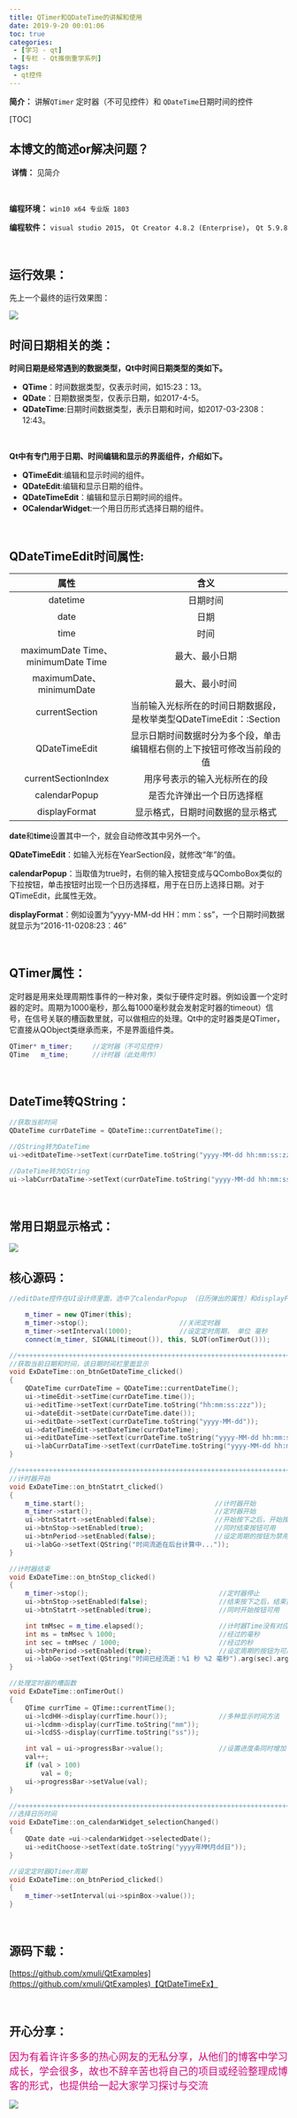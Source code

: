 ```yaml
---
title: QTimer和QDateTime的讲解和使用
date: 2019-9-20 00:01:06
toc: true
categories: 
 - [学习 - qt]
 - [专栏 - Qt推倒重学系列]
tags: 
 - qt控件
---
```




**简介：**  讲解`QTimer` 定时器（不可见控件）和 `QDateTime`日期时间的控件

<!-- more -->

[TOC]

## 本博文的简述or解决问题？

​		**详情：**  见简介

<br>

**编程环境：**  `win10 x64 专业版 1803`  

**编程软件：**  `visual studio 2015`， `Qt Creator 4.8.2 (Enterprise)`， `Qt 5.9.8`

<br>

## 运行效果：

先上一个最终的运行效果图：

<img src="https://raw.githubusercontent.com/touwoyimuli/FigureBed/master/img/20190918202243.gif"/>

<br>

## 时间日期相关的类：

**时间日期是经常遇到的数据类型，Qt中时间日期类型的类如下。**

- **QTime**：时间数据类型，仅表示时间，如15:23：13。
- **QDate**：日期数据类型，仅表示日期，如2017-4-5。
- **QDateTime**:日期时间数据类型，表示日期和时间，如2017-03-2308：12:43。

<br>

**Qt中有专门用于日期、时间编辑和显示的界面组件，介绍如下。**

- **QTimeEdit**:编辑和显示时间的组件。
- **QDateEdit**:编辑和显示日期的组件。
- **QDateTimeEdit**：编辑和显示日期时间的组件。
- **OCalendarWidget**:一个用日历形式选择日期的组件。

<br>

## QDateTimeEdit时间属性:

|                属性                |                             含义                             |
| :--------------------------------: | :----------------------------------------------------------: |
|              datetime              |                           日期时间                           |
|                date                |                             日期                             |
|                time                |                             时间                             |
| maximumDate Time、minimumDate Time |                        最大、最小日期                        |
|      maximumDate、minimumDate      |                        最大、最小时间                        |
|           currentSection           | 当前输入光标所在的时间日期数据段，是枚举类型QDateTimeEdit：:Section |
|           QDateTimeEdit            | 显示日期时间数据时分为多个段，单击编辑框右侧的上下按钮可修改当前段的值 |
|        currentSectionIndex         |                 用序号表示的输入光标所在的段                 |
|           calendarPopup            |                  是否允许弹出一个日历选择框                  |
|           displayFormat            |               显示格式，日期时间数据的显示格式               |

**date**和**time**设置其中一个，就会自动修改其中另外一个。

**QDateTimeEdit**：如输入光标在YearSection段，就修改“年”的值。

**calendarPopup**：当取值为true时，右侧的输入按钮变成与QComboBox类似的下拉按钮，单击按钮时出现一个日历选择框，用于在日历上选择日期。对于QTimeEdit，此属性无效。

**displayFormat**：例如设置为“yyyy-MM-dd HH：mm：ss”，一个日期时间数据就显示为“2016-11-0208:23：46”

<br>

## QTimer属性：

定时器是用来处理周期性事件的一种对象，类似于硬件定时器。例如设置一个定时器的定时。周期为1000毫秒，那么每1000毫秒就会发射定时器的timeout）信号，在信号关联的槽函数里就，可以做相应的处理。Qt中的定时器类是QTimer，它直接从QObject类继承而来，不是界面组件类。

```cpp
QTimer* m_timer;     //定时器（不可见控件）
QTime   m_time;      //计时器（此处用作）
```

<br>

## DateTime转QString：

```cpp
//获取当前时间
QDateTime currDateTime = QDateTime::currentDateTime();

//QString转为DateTime
ui->editDateTime->setText(currDateTime.toString("yyyy-MM-dd hh:mm:ss:zzz"));

//DateTime转为QString
ui->labCurrDataTime->setText(currDateTime.toString("yyyy-MM-dd hh:mm:ss:zzz"));
```

<br>

## 常用日期显示格式：

<img src="https://raw.githubusercontent.com/touwoyimuli/FigureBed/master/img/20190920000600.png"/>

<br>

## 核心源码：

```cpp
//editDate控件在UI设计师里面，选中了calendarPopup （日历弹出的属性）和displayFormat显示格式

    m_timer = new QTimer(this);
    m_timer->stop();                       //关闭定时器
    m_timer->setInterval(1000);            //设定定时周期， 单位 毫秒
    connect(m_timer, SIGNAL(timeout()), this, SLOT(onTimerOut()));

//+++++++++++++++++++++++++++++++++++++++++++++++++++++++++++++++++++++++++++++++
//获取当前日期和时间，该日期时间栏里面显示
void ExDateTime::on_btnGetDateTime_clicked()
{
    QDateTime currDateTime = QDateTime::currentDateTime();
    ui->timeEdit->setTime(currDateTime.time());
    ui->editTime->setText(currDateTime.toString("hh:mm:ss:zzz"));
    ui->dateEdit->setDate(currDateTime.date());
    ui->editDate->setText(currDateTime.toString("yyyy-MM-dd"));
    ui->dateTimeEdit->setDateTime(currDateTime);
    ui->editDateTime->setText(currDateTime.toString("yyyy-MM-dd hh:mm:ss:zzz"));
    ui->labCurrDataTime->setText(currDateTime.toString("yyyy-MM-dd hh:mm:ss:zzz"));
}

//+++++++++++++++++++++++++++++++++++++++++++++++++++++++++++++++++++++++++++++++
//计时器开始
void ExDateTime::on_btnStatrt_clicked()
{
    m_time.start();                                 //计时器开始
    m_timer->start();                               //定时器开始
    ui->btnStatrt->setEnabled(false);               //开始按下之后，开始按钮禁用
    ui->btnStop->setEnabled(true);                  //同时结束按钮可用
    ui->btnPeriod->setEnabled(false);               //设定周期的按钮为禁用
    ui->labGo->setText(QString("时间流逝在后台计算中..."));
}

//计时器结束
void ExDateTime::on_btnStop_clicked()
{
    m_timer->stop();                                 //定时器停止
    ui->btnStop->setEnabled(false);                  //结束按下之后，结束按钮禁用
    ui->btnStatrt->setEnabled(true);                 //同时开始按钮可用

    int tmMsec = m_time.elapsed();                   //计时器Time没有对应的stop(), elapsed获取它的毫秒数
    int ms = tmMsec % 1000;                          //经过的毫秒
    int sec = tmMsec / 1000;                         //经过的秒
    ui->btnPeriod->setEnabled(true);                 //设定周期的按钮为可用
    ui->labGo->setText(QString("时间已经流逝：%1 秒 %2 毫秒").arg(sec).arg(ms));
}

//处理定时器的槽函数
void ExDateTime::onTimerOut()
{
    QTime currTime = QTime::currentTime();
    ui->lcdHH->display(currTime.hour());             //多种显示时间方法
    ui->lcdmm->display(currTime.toString("mm"));
    ui->lcdSS->display(currTime.toString("ss"));

    int val = ui->progressBar->value();              //设置进度条同时增加
    val++;
    if (val > 100)
        val = 0;
    ui->progressBar->setValue(val);
}

//+++++++++++++++++++++++++++++++++++++++++++++++++++++++++++++++++++++++++++++++
//选择日历时间
void ExDateTime::on_calendarWidget_selectionChanged()
{
    QDate date =ui->calendarWidget->selectedDate();
    ui->editChoose->setText(date.toString("yyyy年MM月dd日"));
}

//设定定时器QTimer周期
void ExDateTime::on_btnPeriod_clicked()
{
    m_timer->setInterval(ui->spinBox->value());
}
```

<br>

## 源码下载：

[https://github.com/xmuli/QtExamples](https://github.com/xmuli/QtExamples)【QtDateTimeEx】

<br>

## 开心分享：

<font color=#D0087E size=4 face="幼圆">因为有着许许多多的热心网友的无私分享，从他们的博客中学习成长，学会很多，故也不辞辛苦也将自己的项目或经验整理成博客的形式，也提供给一起大家学习探讨与交流 </font>

<img src="https://raw.githubusercontent.com/touwoyimuli/FigureBed/master/img/20190829225308.jpg"/>